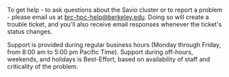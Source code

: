 To get help - to ask questions about the Savio cluster or to report a
problem - please email us at <brc-hpc-help@berkeley.edu>. Doing so will
create a trouble ticket, and you'll also receive email responses
whenever the ticket's status changes.  
  
Support is provided during regular business hours (Monday through
Friday, from 8:00 am to 5:00 pm Pacific Time). Support during off-hours,
weekends, and holidays is Best-Effort, based on availability of staff
and criticality of the problem.

 
